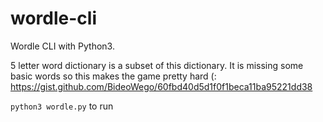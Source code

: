 # wordle-cli
Wordle CLI with Python3.

5 letter word dictionary is a subset of this dictionary. It is missing some basic words so this makes the game pretty hard (: https://gist.github.com/BideoWego/60fbd40d5d1f0f1beca11ba95221dd38

`python3 wordle.py` to run
